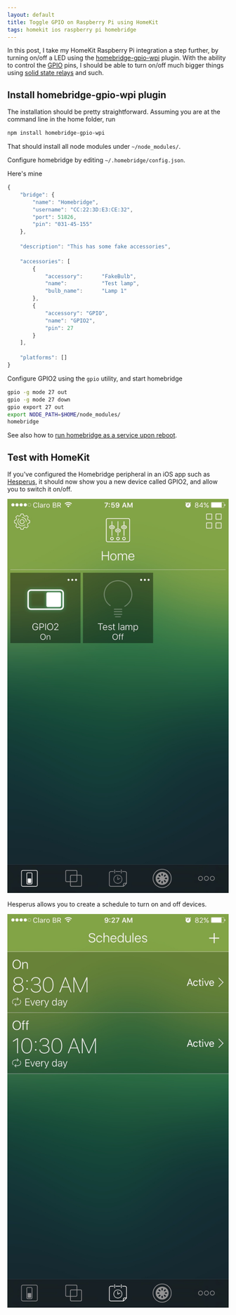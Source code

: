 ```yaml
---
layout: default
title: Toggle GPIO on Raspberry Pi using HomeKit
tags: homekit ios raspberry pi homebridge
---
```


In this post, I take my HomeKit Raspberry Pi integration a step further, by turning on/off a LED using the [homebridge-gpio-wpi](https://www.npmjs.com/package/homebridge-gpio-wpi) plugin. With the ability to control the [GPIO](https://www.raspberrypi.org/documentation/usage/gpio/) pins, I should be able to turn on/off much bigger things using [solid state relays](https://www.sparkfun.com/products/13015) and such.

## Install homebridge-gpio-wpi plugin

The installation should be pretty straightforward. Assuming you are at the command line in the home folder, run

```bash
npm install homebridge-gpio-wpi
```

That should install all node modules under `~/node_modules/`.

Configure homebridge by editing `~/.homebridge/config.json`.

Here's mine

```javascript
{
    "bridge": {
        "name": "Homebridge",
        "username": "CC:22:3D:E3:CE:32",
        "port": 51826,
        "pin": "031-45-155"
    },

    "description": "This has some fake accessories",

    "accessories": [
        {
            "accessory":      "FakeBulb",
            "name":           "Test lamp",
            "bulb_name":      "Lamp 1"
        },
        {
            "accessory": "GPIO",
            "name": "GPIO2",
            "pin": 27
        }
    ],

    "platforms": []
}
```

Configure GPIO2 using the `gpio` utility, and start homebridge

```bash
gpio -g mode 27 out
gpio -g mode 27 down
gpio export 27 out
export NODE_PATH=$HOME/node_modules/
homebridge
```

See also how to [run homebridge as a service upon reboot](https://delog.wordpress.com/2016/05/10/run-homebridge-as-a-service-upon-reboot/).

## Test with HomeKit

If you've configured the Homebridge peripheral in an iOS app such as [Hesperus](https://itunes.apple.com/us/app/hesperus/id969348892?mt=8), it should now show you a new device called GPIO2, and allow you to switch it on/off.

![LED](/assets/img/ios-homekit-hesperus-led.jpg)

Hesperus allows you to create a schedule to turn on and off devices.

![Schedule](/assets/img/ios-homekit-hesperus-schedule.jpg)
